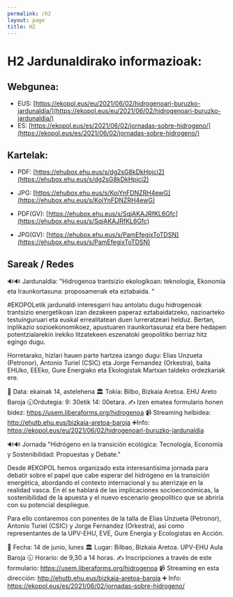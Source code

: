 ```yaml
---
permalink: /h2
layout: page
title: H2
---
```

# H2 Jardunaldirako informazioak: 

## Webgunea:
- EUS: [https://ekopol.eus/eu/2021/06/02/hidrogenoari-buruzko-jardunaldia/](https://ekopol.eus/eu/2021/06/02/hidrogenoari-buruzko-jardunaldia/)
- ES: [https://ekopol.eus/es/2021/06/02/jornadas-sobre-hidrogeno/](https://ekopol.eus/es/2021/06/02/jornadas-sobre-hidrogeno/)

## Kartelak:

- PDF: [https://ehubox.ehu.eus/s/dg2sG8kDkHpjci2](https://ehubox.ehu.eus/s/dg2sG8kDkHpjci2)
- JPG: [https://ehubox.ehu.eus/s/KoiYnFDNZRH4ewG](https://ehubox.ehu.eus/s/KoiYnFDNZRH4ewG)

- PDF(GV): [https://ehubox.ehu.eus/s/SqjAKAJRfKL6Gfc](https://ehubox.ehu.eus/s/SqjAKAJRfKL6Gfc)
- JPG(GV): [https://ehubox.ehu.eus/s/PamEfegixToTDSN](https://ehubox.ehu.eus/s/PamEfegixToTDSN)


## Sareak / Redes

🔊🔊 Jardunaldia: "Hidrogenoa trantsizio ekologikoan: teknologia, Ekonomia eta Iraunkortasuna: proposamenak eta eztabaida. "

#EKOPOLetik jardunaldi interesgarri hau antolatu dugu hidrogenoak trantsizio energetikoan izan dezakeen paperaz eztabaidatzeko, nazioarteko testuinguruari eta euskal errealitatean duen lurreratzeari helduz. Bertan, inplikazio sozioekonomikoez, apustuaren iraunkortasunaz eta bere hedapen potentzialarekin irekiko litzatekeen eszenatoki geopolitiko berriaz hitz egingo dugu.

Horretarako, hizlari hauen parte hartzea izango dugu: Elias Unzueta (Petronor), Antonio Turiel (CSIC) eta Jorge Fernandez (Orkestra), baita EHUko, EEEko, Gure Energiako eta Ekologistak Martxan taldeko ordezkariak ere.

📅 Data: ekainak 14, astelehena
🏛 Tokia: Bilbo, Bizkaia Aretoa. EHU Areto Baroja
🕤Ordutegia: 9: 30etik 14: 00etara.
✍️ Izen ematea formulario honen bidez: https://usem.liberaforms.org/hidrogenoa
📹 Streaming helbidea: http://ehutb.ehu.eus/bizkaia-aretoa-baroja
➕Info: https://ekopol.eus/eu/2021/06/02/hidrogenoari-buruzko-jardunaldia


🔊🔊 Jornada "Hidrógeno en la transición ecológica: Tecnología, Economía y Sostenibilidad: Propuestas y Debate."

Desde #EKOPOL hemos organizado esta interesantísima jornada para debatir sobre el papel que cabe esperar del hidrógeno en la transición energética, abordando el contexto internacional y su aterrizaje en la realidad vasca. En él se hablará de las implicaciones socioeconómicas, la sostenibilidad de la apuesta y el nuevo escenario geopolítico que se abriría con su potencial despliegue.

Para ello contaremos con ponentes de la talla de Elias Unzueta (Petronor), Antonio Turiel (CSIC) y Jorge Fernandez (Orkestra), así como representantes de la UPV-EHU, EVE, Gure Energia y Ecologistas en Acción.

📅 Fecha: 14 de junio, lunes
🏛 Lugar: Bilbao, Bizkaia Aretoa. UPV-EHU Aula Baroja
🕤 Horario: de 9,30 a 14 horas.
✍️ Inscripciones a través de este formulario: https://usem.liberaforms.org/hidrogenoa
📹 Streaming en esta dirección: http://ehutb.ehu.eus/bizkaia-aretoa-baroja
➕ Info: https://ekopol.eus/es/2021/06/02/jornadas-sobre-hidrogeno/
